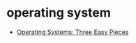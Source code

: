 # operating system
* [Operating Systems: Three Easy Pieces](https://pages.cs.wisc.edu/~remzi/OSTEP/)